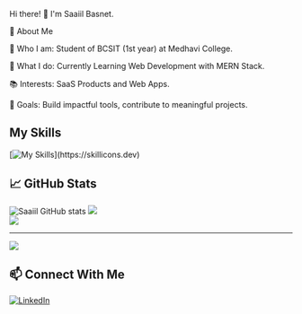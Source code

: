 Hi there! 👋 I'm Saaiil Basnet.

🚀 About Me

🌟 Who I am: Student of BCSIT (1st year) at Medhavi College.

💼 What I do: Currently Learning Web Development with MERN Stack.

📚 Interests: SaaS Products and Web Apps.

🎯 Goals:  Build impactful tools, contribute to meaningful projects.

## My Skills

[![My Skills](https://skillicons.dev/icons?i=js,html,css,mysql,tailwind,c,php,ts,figma,vscode,git,github,postman,react,redux,nodejs,expressjs,supabase,prisma,sequelize,postgresql,bootstrap,)](https://skillicons.dev)

## 📈 GitHub Stats
![Saaiil GitHub stats](https://github-readme-stats.vercel.app/api?username=saaiilbasnet&show_icons=true&theme=radical)
![](https://nirzak-streak-stats.vercel.app/?user=saaiilbasnet&theme=dark&hide_border=true)<br/>
![](https://github-readme-stats.vercel.app/api/top-langs/?username=saaiilbasnet&theme=dark&hide_border=true&include_all_commits=false&count_private=true&layout=compact)

---
[![](https://visitcount.itsvg.in/api?id=saaiilbasnet&icon=0&color=0)](https://visitcount.itsvg.in)


## 📫 Connect With Me
[![LinkedIn](https://img.shields.io/badge/LinkedIn-blue?style=flat&logo=linkedin)](https://www.linkedin.com/in/saaiil-basnet-07b617281)
